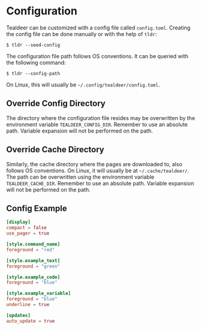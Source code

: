 # Configuration

Tealdeer can be customized with a config file called `config.toml`.  Creating
the config file can be done manually or with the help of `tldr`:

    $ tldr --seed-config

The configuration file path follows OS conventions. It can be queried with the
following command:

    $ tldr --config-path

On Linux, this will usually be `~/.config/tealdeer/config.toml`.

## Override Config Directory

The directory where the configuration file resides may be overwritten by the
environment variable `TEALDEER_CONFIG_DIR`. Remember to use an absolute path.
Variable expansion will not be performed on the path.

## Override Cache Directory

Similarly, the cache directory where the pages are downloaded to, also follows
OS conventions. On Linux, it will usually be at `~/.cache/tealdeer/`. The path
can be overwritten using the environment variable `TEALDEER_CACHE_DIR`.
Remember to use an absolute path. Variable expansion will not be performed on
the path.

## Config Example

```toml
[display]
compact = false
use_pager = true

[style.command_name]
foreground = "red"

[style.example_text]
foreground = "green"

[style.example_code]
foreground = "blue"

[style.example_variable]
foreground = "blue"
underline = true

[updates]
auto_update = true
```
